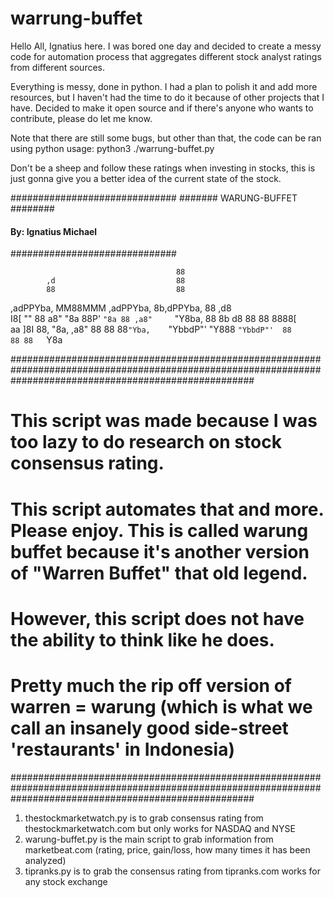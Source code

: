# warrung-buffet
Hello All, Ignatius here.
I was bored one day and decided to create a messy code for automation process that aggregates different stock analyst ratings from different sources.

Everything is messy, done in python. I had a plan to polish it and add more resources, but I haven't had the time to do it because of other projects that I have. Decided to make it open source and if there's anyone who wants to contribute, please do let me know. 

Note that there are still some bugs, but other than that, the code can be ran using python
usage: python3 ./warrung-buffet.py

Don't be a sheep and follow these ratings when investing in stocks, this is just gonna give you a better idea of the current state of the stock.


##############################
####### WARUNG-BUFFET ########
#### By: Ignatius Michael ####
##############################

                                         88         
            ,d                           88         
            88                           88         
,adPPYba, MM88MMM ,adPPYba,  8b,dPPYba,  88   ,d8   
I8[    ""   88   a8"     "8a 88P'   `"8a 88 ,a8"    
 `"Y8ba,    88   8b       d8 88       88 8888[      
aa    ]8I   88,  "8a,   ,a8" 88       88 88`"Yba,   
`"YbbdP"'   "Y888 `"YbbdP"'  88       88 88   `Y8a  
                                                    

############################################################################################################################################################
# This script was made because I was too lazy to do research on stock consensus rating.				  					   #
# This script automates that and more. Please enjoy. This is called warung buffet because it's another version of "Warren Buffet" that old legend.	   #
# However, this script does not have the ability to think like he does.						                                           #
# Pretty much the rip off version of warren = warung (which is what we call an insanely good side-street 'restaurants' in Indonesia)		  	   #
############################################################################################################################################################

1. thestockmarketwatch.py is to grab consensus rating from thestockmarketwatch.com but only works for NASDAQ and NYSE
2. warung-buffet.py is the main script to grab information from marketbeat.com (rating, price, gain/loss, how many times it has been analyzed)
3. tipranks.py is to grab the consensus rating from tipranks.com works for any stock exchange
